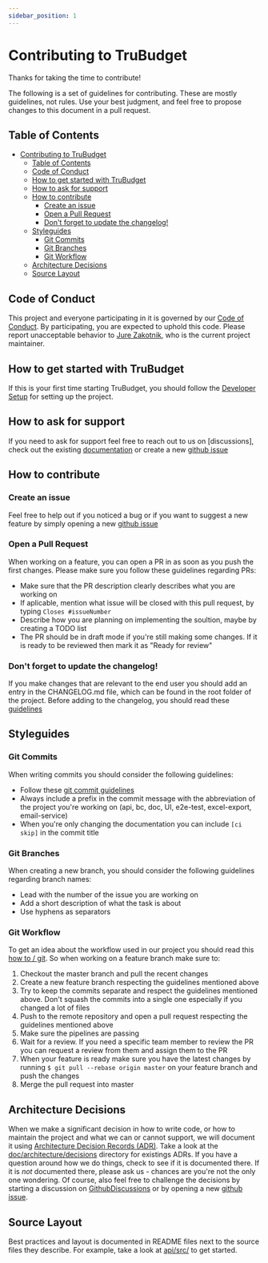 ```yaml
---
sidebar_position: 1
---
```


# Contributing to TruBudget

Thanks for taking the time to contribute!

The following is a set of guidelines for contributing. These are mostly
guidelines, not rules. Use your best judgment, and feel free to propose changes
to this document in a pull request.

## Table of Contents

- [Contributing to TruBudget](#contributing-to-trubudget)
  - [Table of Contents](#table-of-contents)
  - [Code of Conduct](#code-of-conduct)
  - [How to get started with TruBudget](#how-to-get-started-with-trubudget)
  - [How to ask for support](#how-to-ask-for-support)
  - [How to contribute](#how-to-contribute)
    - [Create an issue](#create-an-issue)
    - [Open a Pull Request](#open-a-pull-request)
    - [Don't forget to update the changelog!](#dont-forget-to-update-the-changelog)
  - [Styleguides](#styleguides)
    - [Git Commits](#git-commits)
    - [Git Branches](#git-branches)
    - [Git Workflow](#git-workflow)
  - [Architecture Decisions](#architecture-decisions)
  - [Source Layout](#source-layout)

## Code of Conduct

This project and everyone participating in it is governed by our [Code of Conduct]. By
participating, you are expected to uphold this code. Please report unacceptable
behavior to [Jure Zakotnik], who is the current project maintainer.

## How to get started with TruBudget

If this is your first time starting TruBudget, you should follow the [Developer Setup] for setting up the project.

## How to ask for support

If you need to ask for support feel free to reach out to us on
[discussions], check out the existing [documentation] or create a new [github issue]

## How to contribute

### Create an issue

Feel free to help out if you noticed a bug or if you want to suggest a new feature by simply opening a new [github issue]

### Open a Pull Request

When working on a feature, you can open a PR in as soon as you push the first changes. Please make sure you follow these guidelines regarding PRs:

- Make sure that the PR description clearly describes what you are working on
- If aplicable, mention what issue will be closed with this pull request, by typing `Closes #issueNumber`
- Describe how you are planning on implementing the soultion, maybe by creating a TODO list
- The PR should be in draft mode if you're still making some changes. If it is ready to be reviewed then mark it as "Ready for review"

### Don't forget to update the changelog!

If you make changes that are relevant to the end user you should add an entry in the CHANGELOG.md file, which can be found in the root folder of the project. Before adding to the changelog, you should read these [guidelines]

## Styleguides

### Git Commits

When writing commits you should consider the following guidelines:

- Follow these [git commit guidelines]
- Always include a prefix in the commit message with the abbreviation of the project you're working on (api, bc, doc, UI, e2e-test, excel-export, email-service)
- When you're only changing the documentation you can include `[ci skip]` in the commit title

### Git Branches

When creating a new branch, you should consider the following guidelines regarding branch names:

- Lead with the number of the issue you are working on
- Add a short description of what the task is about
- Use hyphens as separators

### Git Workflow

To get an idea about the workflow used in our project you should read this [how to / git].
So when working on a feature branch make sure to:

1. Checkout the master branch and pull the recent changes
2. Create a new feature branch respecting the guidelines mentioned above
3. Try to keep the commits separate and respect the guidelines mentioned above. Don't squash the commits into a single one especially if you changed a lot of files
4. Push to the remote repository and open a pull request respecting the guidelines mentioned above
5. Make sure the pipelines are passing
6. Wait for a review. If you need a specific team member to review the PR you can request a review from them and assign them to the PR
7. When your feature is ready make sure you have the latest changes by running `$ git pull --rebase origin master` on your feature branch and push the changes
8. Merge the pull request into master

## Architecture Decisions

When we make a significant decision in how to write code, or how to maintain the
project and what we can or cannot support, we will document it using [Architecture
Decision Records (ADR)]. Take a look at the [doc/architecture/decisions] directory for
existings ADRs. If you have a question around how we do things, check to see if it is
documented there. If it is _not_ documented there, please ask us - chances are you're
not the only one wondering. Of course, also feel free to challenge the decisions by
starting a discussion on [GithubDiscussions] or by opening a new [github issue].

## Source Layout

Best practices and layout is documented in README files next to the source files they
describe. For example, take a look at [api/src/](https://github.com/openkfw/TruBudget/tree/master/api/src) to get started.

[github issue]: https://github.com/openkfw/TruBudget/issues
[code of conduct]: https://github.com/openkfw/TruBudget/blob/master/CODE_OF_CONDUCT.md
[jure zakotnik]: https://github.com/jzakotnik
[githubdiscussions]: https://github.com/openkfw/TruBudget/discussions
[architecture decision records (adr)]: http://thinkrelevance.com/blog/2011/11/15/documenting-architecture-decisions
[doc/architecture/decisions]: ./architecture/intro.md
[developer setup]: ./developer-setup.md#developer-setup/
[guidelines]: https://keepachangelog.com/en/1.0.0/
[git commit guidelines]: https://chris.beams.io/posts/git-commit/
[open a pull request]: https://github.com/openkfw/TruBudget/pulls
[how to / git]: https://gist.github.com/robertpataki/1b70e22d14ef92e1be1338314809b46e
[documentation]: https://github.com/openkfw/TruBudget/tree/master/doc
